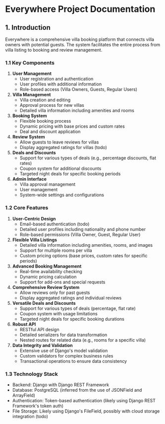 # Everywhere Project Documentation

## 1. Introduction

Everywhere is a comprehensive villa booking platform that connects villa owners with potential guests. The system facilitates the entire process from villa listing to booking and review management.

### 1.1 Key Components

1. **User Management**
   - User registration and authentication
   - User profiles with additional information
   - Role-based access (Villa Owners, Guests, Regular Users)
2. **Villa Management**
   - Villa creation and editing
   - Approval process for new villas
   - Detailed villa information including amenities and rooms
3. **Booking System**
   - Flexible booking process
   - Dynamic pricing with base prices and custom rates
   - Deal and discount application
4. **Review System**
   - Allow guests to leave reviews for villas
   - Display aggregated ratings for villas (todo)
5. **Deals and Discounts**
   - Support for various types of deals (e.g., percentage discounts, flat rates)
   - Coupon system for additional discounts
   - Targeted night deals for specific booking periods
6. **Admin Interface**
   - Villa approval management
   - User management
   - System-wide settings and configurations

### 1.2 Core Features

1. **User-Centric Design**
   - Email-based authentication (todo)
   - Detailed user profiles including nationality and phone number
   - Role-based permissions (Villa Owner, Guest, Regular User)
2. **Flexible Villa Listings**
   - Detailed villa information including amenities, rooms, and images
   - Support for multiple rooms per villa
   - Custom pricing options (base prices, custom rates for specific periods)
3. **Advanced Booking Management**
   - Real-time availability checking
   - Dynamic pricing calculation
   - Support for add-ons and special requests
4. **Comprehensive Review System**
   - Allow reviews only for past guests
   - Display aggregated ratings and individual reviews
5. **Versatile Deals and Discounts**
   - Support for various types of deals (percentage, flat rate)
   - Coupon system with usage limitations
   - Targeted night deals for specific booking durations
6. **Robust API**
   - RESTful API design
   - Detailed serializers for data transformation
   - Nested routes for related data (e.g., rooms for a specific villa)
7. **Data Integrity and Validation**
   - Extensive use of Django's model validation
   - Custom validators for complex business rules
   - Transactional operations to ensure data consistency

### 1.3 Technology Stack

- Backend: Django with Django REST Framework
- Database: PostgreSQL (inferred from the use of JSONField and ArrayField)
- Authentication: Token-based authentication (likely using Django REST Framework's token auth)
- File Storage: Likely using Django's FileField, possibly with cloud storage integration (todo)
